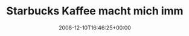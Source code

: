 ---
retweeted: false
source: <a href="http://twitter.com" rel="nofollow">Twitter Web Client</a>
entities:
  hashtags:
  - text: warten
    indices:
    - '55'
    - '62'
  symbols: []
  user_mentions: []
  urls: []
display_text_range:
- '0'
- '62'
favorite_count: '0'
id_str: '1049458789'
truncated: false
retweet_count: '0'
id: '1049458789'
created_at: Wed Dec 10 16:46:25 +0000 2008
favorited: false
full_text: 'Starbucks Kaffee macht mich immer erstmal kurz müde... #warten'
lang: de
tags:
- warten
- pesos:twitter
date: '2008-12-10T16:46:25+00:00'
src: https://twitter.com/bascht/status/1049458789
original_url: https://twitter.com/bascht/status/1049458789
type: twitter_tweet
text: 'Starbucks Kaffee macht mich immer erstmal kurz müde... #warten'
title: Starbucks Kaffee macht mich imm

---